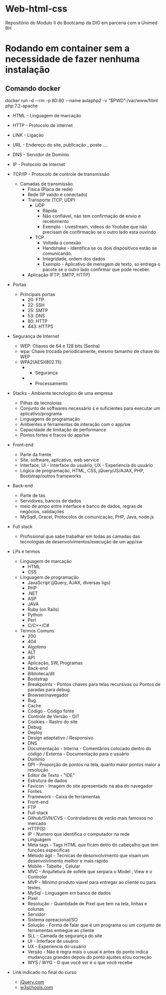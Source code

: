 # Web-html-css
Repositório do Modulo II do Bootcamp da DIO em parceria com a Unimed BH

# Rodando em container sem a necessidade de fazer nenhuma instalação

## Comando docker

docker run -d --rm -p 80:80 --name aulaphp2 -v "$PWD":/var/www/html php:7.2-apache

- HTML - Linguagem de marcação 
- HTTP - Protocolo de internet
- LINK - Ligação
- URL - Endereço do site, publicação , poste ....
- DNS - Servidor de Dominio
- IP - Protocolo de Internet
- TCP/IP - Protocolo de controle de transmissão
    - Camadas de transmissão.
      - Fisica (Placa de rede)
      - Rede (IP valido e conectado)
      - Transporte (TCP, UDP)
        - UDP 
          - Rápida 
          - Não confiável, não tem confirmação de envio e recebimento
          - Exemplo - Livestream, videos do Youtube que não precisam de confirmação se o outro lado esta ouvindo
        - TCP
          - Voltada á conexão
          - Handshake - Identifica se os dois dispositivos estão se comunicando.
          - Integridade, ordem dos dados
          - Exemplo - Aplicativo de mensgem de texto, so entrega o pacote se o outro lado confirmar que pode receber.
      - Aplicação (FTP, SMTP, HTTP)
  
- Portas
  - Principais portas
    - 20: FTP
    - 22: SSH
    - 25: SMTP
    - 53: DNS
    - 80: HTTP
    - 443: HTTPS


- Segurança de Internet
  - WEP: Chaves de 64 e 128 bits (Senha)
  - wpa: Chave trocada periodicamente, mesmo tamanho de chave do WEP
  - WPA2(AES)(802.11i)
    - + Segurança
    - + Processamento
  
- Stacks - Ambiente tecnologico de uma empresa
  - Pilhas de tecnoloias
  - Conjunto de softwares necessário s e suficientes para executar um aplicativo/programa
  - Linguagens de programação
  - Ambientes e ferramentas de interação com o app/sw
  - Capacidade de limitação de performance
  - Pontos fortes e fracos do app/sw
    
- Front-end
    - Parte da frente
    - Site, software, aplicativo, web service
    - Interface, UI - Interface do usuário, UX  - Experiencia do usuário
    - Lógica de programação, HTML, CSS, jQuery/JS/AJAX, PHP, Bootstrap/outros frameworks
  
- Back-end
  - Parte de tás
  - Servidores, bancos de dados
  - meio de ampo entre interface e banco de dados, regras de negócios, validações
  - MySqdl, Oracel, Protocolos de comunicação, PHP, Java, node.js

- Full stack
  - Profissional que sabe trabalhar em todas as camadas das tecnologias de desenvolvimentos/execução de um app/sw
  
- LPs e termos
  - Linguagem de marcação
    -  HTML
    -  CSS
  - Linguagem de programação
    - JavaScript (jQuery, AJAX, diversas ligs)
    - PHP
    - .NET
    - ASP
    - JAVA
    - Ruby (on Rails)
    - Python
    - Perl
    - C/C++/C#
  - Termos Comuns
    - 200
    - 404
    - Algotimo
    - ALT
    - API
    - Aplicação, SW, Programas
    - Back-end
    - Biblioteca/dll
    - Bootstrap
    - Breakpoints - Pontos chaves para telas recursivas ou Pontos de paradas para debug.
    - Browser/navegador
    - Bug
    - Cache
    - Código - Código fonte
    - Controle de Versão - GIT
    - Cookies - Rastro do site
    - Debug
    - Deploy
    - Design adaptativo / Responsivo
    - DNS
    - Documentação - Interna - Comentãrios colocado dentro do código /  Externa - Documentação para o usuário
    - Domínio
    - DPI - Proporção de pontos na tela, quanto maior pontos maior a resolução
    - Editor de Texto - "IDE"
    - Estrutura de dados
    - Favicon - Imagem do site apresentado na aba do navegador
    - Fontes
    - Framework - Caixa de ferramentas
    - Front-end
    - FTP
    - Full-stack
    - Github/SVN/CVS - Controladores de verão mais famosos no mercado
    - HTTP(S)
    - IP - Numero que identifica o computador na rede
    - Linguagem
    - Meta tags - Tags HTML que ficam detro do cabeçalho que tem funções especificas
    - Método ágil - Tecnicas de desonvolvimento que visam um desenvolvimento melhor e mais rápido
    - Mobile - Tabelte , Celular
    - MVC - Arquitetura de sofete que serpara o Model , View e o Controler
    - MVP - Minimo produto viavel para entregar ao cliente ou para testes. 
    - MySql - Linguagem em banco de dados
    - Pixel
    - Resolução - Quantidade de Pixel que tem na tela, linhas e colunas
    - Servidor
    - Sistema opreacional/SO
    - Solução - Forma de falar que é um programa ou um conjunto de ferramentas entregue ao cliente
    - SLL - Camada de segurança do site
    - UI - Interface de usuário
    - UX - Experiencia do usuário
    - Versão - Não é regra mais o usual é antes do ponto indica mudançcas grandes depois do ponto ajustes e/ou correção
    - WYS / WYG - O que você ver é o que você recebe

- Link indicado no final do curso
  - [jQuery.com](https://jquery.com/)
  - [w3schools.com](https://www.w3schools.com/)
  